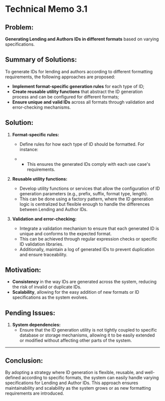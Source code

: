 # Technical Memo 3.1

## Problem:
**Generating Lending and Authors IDs in different formats** based on varying specifications.

## Summary of Solutions:
To generate IDs for lending and authors according to different formatting requirements, the following approaches are proposed:
- **Implement format-specific generation rules** for each type of ID;
- **Create reusable utility functions** that abstract the ID generation process and can be configured for different formats;
- **Ensure unique and valid IDs** across all formats through validation and error-checking mechanisms.

## Solution:
1. **Format-specific rules:**
    - Define rules for how each type of ID should be formatted. For instance:
            
    - - This ensures the generated IDs comply with each use case's requirements.

2. **Reusable utility functions:**
    - Develop utility functions or services that allow the configuration of ID generation parameters (e.g., prefix, suffix, format type, length).
    - This can be done using a factory pattern, where the ID generation logic is centralized but flexible enough to handle the differences between Lending and Author IDs.

3. **Validation and error-checking:**
    - Integrate a validation mechanism to ensure that each generated ID is unique and conforms to the expected format.
    - This can be achieved through regular expression checks or specific ID validation libraries.
    - Additionally, maintain a log of generated IDs to prevent duplication and ensure traceability.

## Motivation:
- **Consistency** in the way IDs are generated across the system, reducing the risk of invalid or duplicate IDs.
- **Scalability**, allowing for the easy addition of new formats or ID specifications as the system evolves.

## Pending Issues:

1. **System dependencies:**
    - Ensure that the ID generation utility is not tightly coupled to specific database or storage mechanisms, allowing it to be easily extended or modified without affecting other parts of the system.
---

## Conclusion:
By adopting a strategy where ID generation is flexible, reusable, and well-defined according to specific formats, the system can easily handle varying specifications for Lending and Author IDs. This approach ensures maintainability and scalability as the system grows or as new formatting requirements are introduced.
